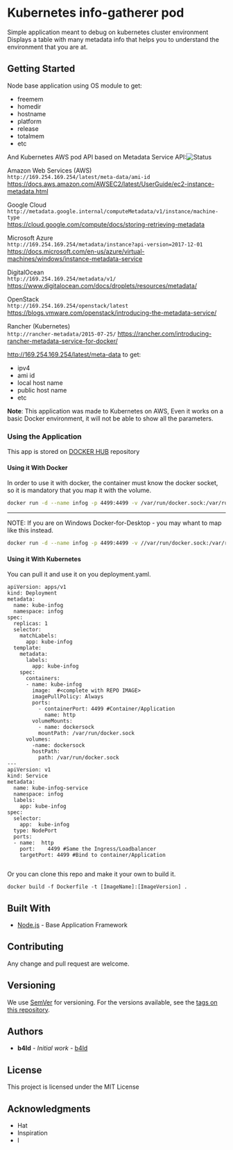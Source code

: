 # Kubernetes info-gatherer pod

Simple application meant to debug on kubernetes cluster environment
Displays a table with many metadata info that helps you to understand the environment that you are at.

## Getting Started

Node base application using OS module to get:

- freemem
- homedir
- hostname
- platform
- release
- totalmem
- etc

And Kubernetes AWS pod API based on
Metadata Service API:![Status](https://img.shields.io/badge/Status-not%20complete-red)


 Amazon Web Services (AWS)  
 `http://169.254.169.254/latest/meta-data/ami-id`                            
 https://docs.aws.amazon.com/AWSEC2/latest/UserGuide/ec2-instance-metadata.html            

 Google Cloud               
 `http://metadata.google.internal/computeMetadata/v1/instance/machine-type`  
  https://cloud.google.com/compute/docs/storing-retrieving-metadata                         

 Microsoft Azure            
 `http://169.254.169.254/metadata/instance?api-version=2017-12-01`           
  https://docs.microsoft.com/en-us/azure/virtual-machines/windows/instance-metadata-service 
 
 DigitalOcean               
 `http://169.254.169.254/metadata/v1/`                                       
  https://www.digitalocean.com/docs/droplets/resources/metadata/                            

 OpenStack                  
 `http://169.254.169.254/openstack/latest`
 https://blogs.vmware.com/openstack/introducing-the-metadata-service/                      
 
 Rancher (Kubernetes)       
 `http://rancher-metadata/2015-07-25/`
https://rancher.com/introducing-rancher-metadata-service-for-docker/                      




http://169.254.169.254/latest/meta-data to get:

- ipv4
- ami id
- local host name
- public host name
- etc


**Note**: This application was made to Kubernetes on AWS, 
Even it works on a basic Docker environment, it will not be able to show all the parameters.


### Using the Application

This app is stored on [DOCKER HUB](https://cloud.docker.com/repository/docker/b4lddocker/deployment-kube-info-gatherer) repository


#### Using it With Docker

In order to use it with docker, the container must know the docker socket, so it is mandatory that you map it with the volume.

```bash
docker run -d --name infog -p 4499:4499 -v /var/run/docker.sock:/var/run/docker.sock b4lddocker/deployment-kube-info-gatherer:latest
```

---

NOTE: If you are on Windows Docker-for-Desktop - you may whant to map like this instead.

```bash
docker run -d --name infog -p 4499:4499 -v //var/run/docker.sock:/var/run/docker.sock b4lddocker/deployment-kube-info-gatherer:latest

```


#### Using it With Kubernetes

You can pull it and use it on you deployment.yaml.

```
apiVersion: apps/v1
kind: Deployment
metadata:
  name: kube-infog
  namespace: infog
spec:
  replicas: 1
  selector:
    matchLabels:
      app: kube-infog
  template:
    metadata:
      labels:
        app: kube-infog
    spec:
      containers:
      - name: kube-infog
        image:  #<complete with REPO IMAGE>
        imagePullPolicy: Always
        ports:
          - containerPort: 4499 #Container/Application
            name: http
        volumeMounts:
          - name: dockersock
          mountPath: /var/run/docker.sock
      volumes:
        -name: dockersock
        hostPath:
          path: /var/run/docker.sock
---
apiVersion: v1
kind: Service
metadata:
  name: kube-infog-service
  namespace: infog
  labels:
    app: kube-infog
spec:
  selector:
    app:  kube-infog
  type: NodePort
  ports:
  - name:  http
    port:    4499 #Same the Ingress/Loadbalancer
    targetPort: 4499 #Bind to container/Application
    
```




Or you can clone this repo and make it your own to build it.
```
docker build -f Dockerfile -t [ImageName]:[ImageVersion] .
```


## Built With

* [Node.js](https://nodejs.org/en/) - Base Application Framework

## Contributing

Any change and pull request are welcome.

## Versioning

We use [SemVer](http://semver.org/) for versioning. For the versions available, see the [tags on this repository](https://github.com/b4ld/deployment-kube-info-gatherer/tags). 

## Authors

* **b4ld** - *Initial work* - [b4ld](https://github.com/b4ld)


## License

This project is licensed under the MIT License

## Acknowledgments

* Hat
* Inspiration
* l
